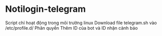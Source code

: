 # Notilogin-telegram
Script chỉ hoạt động trong môi trường linux
Download file telegram.sh vào /etc/profile.d/
Phân quyền
Thêm ID của bot và ID nhận cảnh báo
